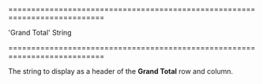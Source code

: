 ===========================================================================
<!--default-->'Grand Total'<!--/default-->
<!--type-->String<!--/type-->
===========================================================================

<!--shortDescription-->
The string to display as a header of the **Grand Total** row and column.
<!--/shortDescription-->

<!--fullDescription-->

<!--/fullDescription-->